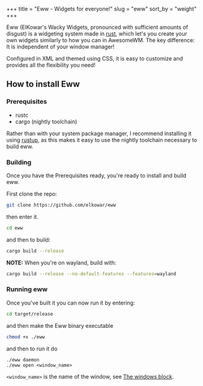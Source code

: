 +++
title = "Eww - Widgets for everyone!"
slug = "eww"
sort_by = "weight"
+++


Eww (ElKowar's Wacky Widgets, pronounced with sufficient amounts of disgust)
is a widgeting system made in [rust](https://www.rust-lang.org/),
which let's you create your own widgets similarly to how you can in AwesomeWM.
The key difference: It is independent of your window manager!

Configured in XML and themed using CSS, it is easy to customize and provides all the flexibility you need!


## How to install Eww

### Prerequisites

* rustc
* cargo (nightly toolchain)

Rather than with your system package manager,
I recommend installing it using  [rustup](https://rustup.rs/),
as this makes it easy to use the nightly toolchain necessary to build eww.

### Building

Once you have the Prerequisites ready, you're ready to install and build eww.

First clone the repo:
```bash
git clone https://github.com/elkowar/eww
```
then enter it.
```bash
cd eww
```
and then to build:
```bash
cargo build --release
```
**NOTE:**
When you're on wayland, build with:
```bash
cargo build --release --no-default-features --features=wayland
```

### Running eww
Once you've built it you can now run it by entering:
```bash
cd target/release
```
and then make the Eww binary executable
```bash
chmod +x ./eww
```
and then to run it do
```
./eww daemon
./eww open <window_name>
```
`<window_name>` is the name of the window, see [The windows block](@/main/configuration.md#windows-block).
